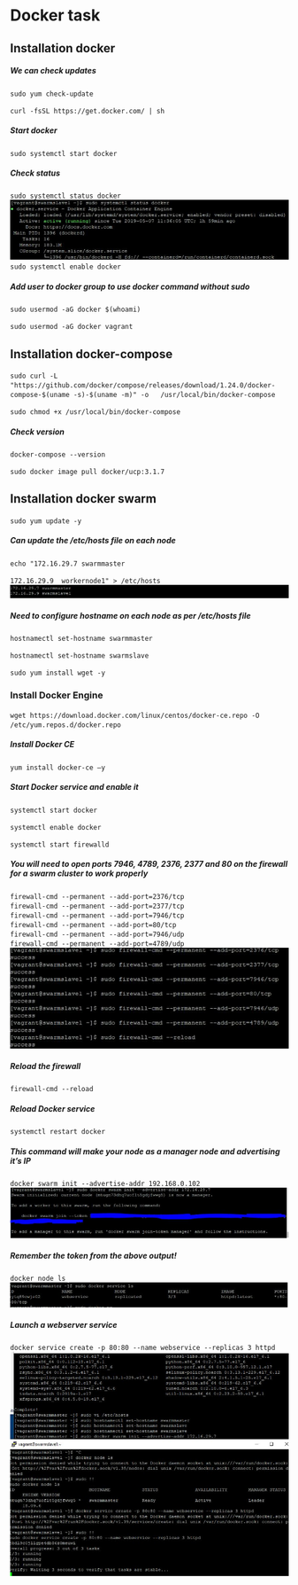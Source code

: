 # Docker task 

## Installation docker  

##### We can check updates  
`sudo yum check-update`  

`curl -fsSL https://get.docker.com/ | sh`  

##### Start docker  
`sudo systemctl start docker`  

##### Check status  
`sudo systemctl status docker`  
![alt-текст](https://github.com/KaterynaKalinichenko/Tasks/blob/develop/images/status%20docker.JPG)  
`sudo systemctl enable docker`  

##### Add user to docker group to use docker command without sudo 
`sudo usermod -aG docker $(whoami)`  

`sudo usermod -aG docker vagrant`    

## Installation docker-compose  
`sudo curl -L "https://github.com/docker/compose/releases/download/1.24.0/docker-compose-$(uname -s)-$(uname -m)" -o   /usr/local/bin/docker-compose`  

`sudo chmod +x /usr/local/bin/docker-compose`  

##### Check version  
`docker-compose --version`  

`sudo docker image pull docker/ucp:3.1.7`  

## Installation docker swarm   
  

`sudo yum update -y`  

  
##### Can update the /etc/hosts file on each node  
`echo "172.16.29.7 swarmmaster`  

`172.16.29.9  workernode1" > /etc/hosts`  
![alt-текст](https://github.com/KaterynaKalinichenko/Tasks/blob/develop/images/update%20etc%20host.JPG)  
   
##### Need to configure hostname on each node as per /etc/hosts file   
`hostnamectl set-hostname swarmmaster`  

`hostnamectl set-hostname swarmslave`  

`sudo yum install wget -y`  

### Install Docker Engine  
  
`wget https://download.docker.com/linux/centos/docker-ce.repo -O /etc/yum.repos.d/docker.repo`  

##### Install Docker CE  

`yum install docker-ce –y`  

##### Start Docker service and enable it  
`systemctl start docker`  

`systemctl enable docker`  

`systemctl start firewalld`  

##### You will need to open ports 7946, 4789, 2376, 2377 and 80 on the firewall for a swarm cluster to work properly  
`firewall-cmd --permanent --add-port=2376/tcp`  
`firewall-cmd --permanent --add-port=2377/tcp`  
`firewall-cmd --permanent --add-port=7946/tcp`  
`firewall-cmd --permanent --add-port=80/tcp`  
`firewall-cmd --permanent --add-port=7946/udp`  
`firewall-cmd --permanent --add-port=4789/udp`  
![alt-текст](https://github.com/KaterynaKalinichenko/Tasks/blob/develop/images/firewall-cmd.JPG)  
##### Reload the firewall  

`firewall-cmd --reload`  
##### Reload Docker service 
 
`systemctl restart docker`  
##### This command will make your node as a manager node and advertising it’s IP  
`docker swarm init --advertise-addr 192.168.0.102`  
![alt-текст](https://github.com/KaterynaKalinichenko/Tasks/blob/develop/images/docker%20swarm%20init.JPG)  
##### Remember the token from the above output!  
`docker node ls`  
![alt-текст](https://github.com/KaterynaKalinichenko/Tasks/blob/develop/images/docker%20service%20ls.JPG)  
##### Launch a webserver service  
`docker service create -p 80:80 --name webservice --replicas 3 httpd`  
![alt-текст](https://github.com/KaterynaKalinichenko/Tasks/blob/develop/images/docker%20service%20create.JPG)    